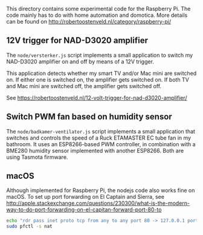 This directory contains some experimental code for the Raspberry Pi. The code mainly has to do with home automation and domotica. More details can be found on http://robertoostenveld.nl/category/raspberry-pi/


## 12V trigger for NAD-D3020 amplifier

The `node/versterker.js` script implements a small application to switch my NAD-D3020 amplifier on and off by means of a 12V trigger.

This application detects whether my smart TV and/or Mac mini are switched on. If either one is switched on, the amplifier gets switched on. If both TV and Mac mini are switched off, the amplifier gets switched off.

See https://robertoostenveld.nl/12-volt-trigger-for-nad-d3020-amplifier/


## Switch PWM fan based on humidity sensor

The `node/badkamer-ventilator.js` script implements a small application that switches and controls the speed of a Ruck ETAMASTER EC tube fan in my bathroom. It uses an ESP8266-based PWM controller, in combination with a BME280 humidity sensor implemented with another ESP8266. Both are using Tasmota firmware.


## macOS

Although implemented for Raspberry Pi, the nodejs code also works fine on macOS. To set up port forwarding on El Captain and Sierra, see http://apple.stackexchange.com/questions/230300/what-is-the-modern-way-to-do-port-forwarding-on-el-capitan-forward-port-80-to

```bash
echo "rdr pass inet proto tcp from any to any port 80 -> 127.0.0.1 port 3000" | sudo pfctl -ef -
sudo pfctl -s nat
```

